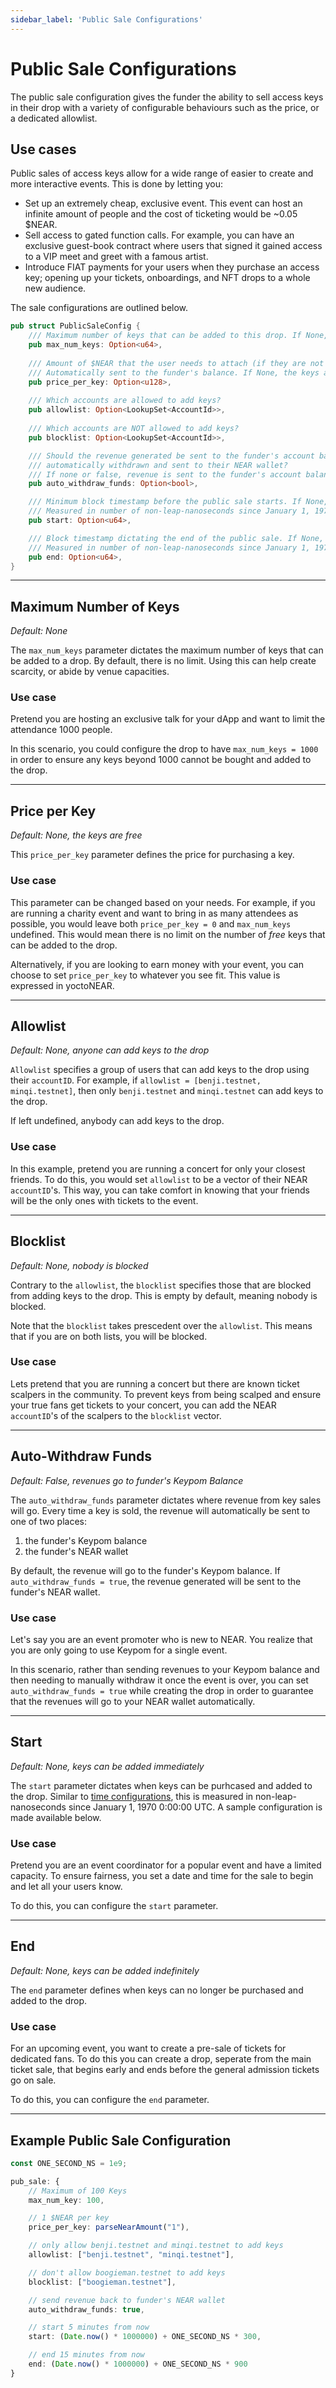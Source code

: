 ```yaml
---
sidebar_label: 'Public Sale Configurations'
---
```

# Public Sale Configurations
The public sale configuration gives the funder the ability to sell access keys in their drop with a variety of configurable behaviours such as the price, or a dedicated allowlist.  

## Use cases
Public sales of access keys allow for a wide range of easier to create and more interactive events. This is done by letting you:  
* Set up an extremely cheap, exclusive event. This event can host an infinite amount of people and the cost of ticketing would be ~0.05 $NEAR.
* Sell access to gated function calls. For example, you can have an exclusive guest-book contract where users that signed it gained access to a VIP meet and greet with a famous artist.  
* Introduce FIAT payments for your users when they purchase an access key; opening up your tickets, onboardings, and NFT drops to a whole new audience.  


The sale configurations are outlined below.

```rust
pub struct PublicSaleConfig {
    /// Maximum number of keys that can be added to this drop. If None, there is no max.
    pub max_num_keys: Option<u64>,
 
    /// Amount of $NEAR that the user needs to attach (if they are not the funder) on top of costs. This amount will be
    /// Automatically sent to the funder's balance. If None, the keys are free to the public.
    pub price_per_key: Option<u128>,
 
    /// Which accounts are allowed to add keys?
    pub allowlist: Option<LookupSet<AccountId>>,
 
    /// Which accounts are NOT allowed to add keys?
    pub blocklist: Option<LookupSet<AccountId>>,

    /// Should the revenue generated be sent to the funder's account balance or
    /// automatically withdrawn and sent to their NEAR wallet?
    /// If none or false, revenue is sent to the funder's account balance
    pub auto_withdraw_funds: Option<bool>,

    /// Minimum block timestamp before the public sale starts. If None, keys can be added immediately
    /// Measured in number of non-leap-nanoseconds since January 1, 1970 0:00:00 UTC.
    pub start: Option<u64>,

    /// Block timestamp dictating the end of the public sale. If None, keys can be added indefinitely
    /// Measured in number of non-leap-nanoseconds since January 1, 1970 0:00:00 UTC.
    pub end: Option<u64>,
}
```                

---

## Maximum Number of Keys
*Default: None*  

The `max_num_keys` parameter dictates the maximum number of keys that can be added to a drop. By default, there is no limit. Using this can help create scarcity, or abide by venue capacities. 

### Use case
Pretend you are hosting an exclusive talk for your dApp and want to limit the attendance 1000 people. 

In this scenario, you could configure the drop to have `max_num_keys = 1000` in order to ensure any keys beyond 1000 cannot be bought and added to the drop.  

---

## Price per Key
*Default: None, the keys are free*  

This `price_per_key` parameter defines the price for purchasing a key. 

### Use case
This parameter can be changed based on your needs. For example, if you are running a charity event and want to bring in as many attendees as possible, you would leave both `price_per_key = 0` and  `max_num_keys` undefined. This would mean there is no limit on the number of *free* keys that can be added to the drop. 

Alternatively, if you are looking to earn money with your event, you can choose to set `price_per_key` to whatever you see fit. This value is expressed in yoctoNEAR.

---

## Allowlist 
*Default: None, anyone can add keys to the drop*  

`Allowlist` specifies a group of users that can add keys to the drop using their `accountID`. For example, if `allowlist = [benji.testnet, minqi.testnet]`, then only `benji.testnet` and `minqi.testnet` can add keys to the drop. 

If left undefined, anybody can add keys to the drop.

### Use case
In this example, pretend you are running a concert for only your closest friends. To do this, you would set `allowlist` to be a vector of their NEAR `accountID`'s. This way, you can take comfort in knowing that your friends will be the only ones with tickets to the event.  

---

## Blocklist
*Default: None, nobody is blocked*  

Contrary to the `allowlist`, the `blocklist` specifies those that are blocked from adding keys to the drop. This is empty by default, meaning nobody is blocked.

Note that the `blocklist` takes prescedent over the `allowlist`. This means that if you are on both lists, you will be blocked. 

### Use case
Lets pretend that you are running a concert but there are known ticket scalpers in the community. To prevent keys from being scalped and ensure your true fans get tickets to your concert, you can add the NEAR `accountID`'s of the scalpers to the `blocklist` vector.   

---

## Auto-Withdraw Funds  
*Default: False, revenues go to funder's Keypom Balance*  

The `auto_withdraw_funds` parameter dictates where revenue from key sales will go. Every time a key is sold, the revenue will automatically be sent to one of two places:

1. the funder's Keypom balance  
2. the funder's NEAR wallet  

By default, the revenue will go to the funder's Keypom balance. If `auto_withdraw_funds = true`, the revenue generated will be sent to the funder's NEAR wallet. 

### Use case
Let's say you are an event promoter who is new to NEAR. You realize that you are only going to use Keypom for a single event.

In this scenario, rather than sending revenues to your Keypom balance and then needing to manually withdraw it once the event is over, you can set `auto_withdraw_funds = true` while creating the drop in order to guarantee that the revenues will go to your NEAR wallet automatically.  

---

## Start
*Default: None, keys can be added immediately*  

The `start` parameter dictates when keys can be purhcased and added to the drop. Similar to [time configurations](time-customization.md), this is measured in non-leap-nanoseconds since January 1, 1970 0:00:00 UTC. A sample configuration is made available below. 

### Use case
Pretend you are an event coordinator for a popular event and have a limited capacity. To ensure fairness, you set a date and time for the sale to begin and let all your users know.

To do this, you can configure the `start` parameter.  

---

## End 
*Default: None, keys can be added indefinitely*  

The `end` parameter defines when keys can no longer be purchased and added to the drop. 

### Use case
For an upcoming event, you want to create a pre-sale of tickets for dedicated fans. To do this you can create a drop, seperate from the main ticket sale, that begins early and ends before the general admission tickets go on sale. 

To do this, you can configure the `end` parameter.

---


## Example Public Sale Configuration

```ts
const ONE_SECOND_NS = 1e9;

pub_sale: {
    // Maximum of 100 Keys
    max_num_key: 100,

    // 1 $NEAR per key
    price_per_key: parseNearAmount("1"),

    // only allow benji.testnet and minqi.testnet to add keys
    allowlist: ["benji.testnet", "minqi.testnet"],

    // don't allow boogieman.testnet to add keys
    blocklist: ["boogieman.testnet"],

    // send revenue back to funder's NEAR wallet
    auto_withdraw_funds: true,

    // start 5 minutes from now
    start: (Date.now() * 1000000) + ONE_SECOND_NS * 300,

    // end 15 minutes from now
    end: (Date.now() * 1000000) + ONE_SECOND_NS * 900
}

```


